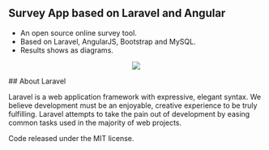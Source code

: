 ## Survey App based on Laravel and Angular

* An open source online survey tool.
* Based on Laravel, AngularJS, Bootstrap and MySQL.
* Results shows as diagrams.


<p align="center"><img src="https://laravel.com/assets/img/components/logo-laravel.svg"></p>
## About Laravel

Laravel is a web application framework with expressive, elegant syntax. We believe development must be an enjoyable, creative experience to be truly fulfilling. Laravel attempts to take the pain out of development by easing common tasks used in the majority of web projects.

Code released under the MIT license.
